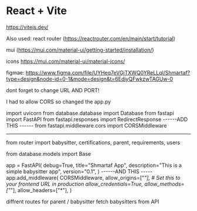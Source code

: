 # React + Vite

https://vitejs.dev/

Also used:
react router (https://reactrouter.com/en/main/start/tutorial)

mui (https://mui.com/material-ui/getting-started/installation/)

icons
https://mui.com/material-ui/material-icons/

figmae:
https://www.figma.com/file/UYHeq7eVGjTXWQ0YReLLql/Shmartaf?type=design&node-id=0-1&mode=design&t=6EdiyQFwkzwTAGUw-0

dont forget to change URL AND PORT!

I had to allow CORS so changed the app.py

import uvicorn
from database.database import Database
from fastapi import FastAPI
from fastapi.responses import RedirectResponse
------ADD THIS ------
from fastapi.middleware.cors import CORSMiddleware

---

from router import babysitter, certifications, parent, requirements, users

from database.models import Base

app = FastAPI(
debug=True,
title="Shmartaf App",
description="This is a simple babysitter app",
version="0.1",
)
------AND THIS -----
app.add_middleware(
CORSMiddleware,
allow_origins=["*"], # Set this to your frontend URL in production
allow_credentials=True,
allow_methods=["*"],
allow_headers=["*"],
)

diffrent routes for parent / babysitter
fetch babysitters from API

